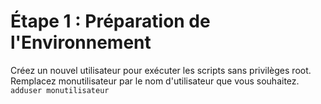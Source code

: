 # Étape 1 : Préparation de l'Environnement
Créez un nouvel utilisateur pour exécuter les scripts sans privilèges root. Remplacez monutilisateur par le nom d'utilisateur que vous souhaitez.
`adduser monutilisateur`

